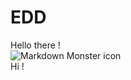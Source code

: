# EDD
Hello there !
<br/>
<img src="https://cdn.pixabay.com/photo/2015/04/23/22/00/tree-736885__340.jpg"
     alt="Markdown Monster icon"
     style="float: left; margin-right: 35%;" />
<br/>
Hi !
